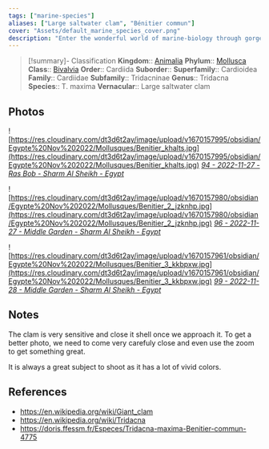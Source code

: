 ```yaml
---
tags: ["marine-species"]
aliases: ["Large saltwater clam", "Bénitier commun"]
cover: "Assets/default_marine_species_cover.png"
description: "Enter the wonderful world of marine-biology through gorgeous underwater pictures of marine animals."
---
```

> [!summary]- Classification
**Kingdom**:: [Animalia](Animalia.md)
**Phylum**:: [Mollusca](Mollusca.md)
**Class**:: [Bivalvia](Bivalvia.md)
**Order**:: Cardiida
**Suborder**:: 
**Superfamily**:: Cardioidea
**Family**:: Cardiidae
**Subfamily**:: Tridacninae
**Genus**:: Tridacna
**Species**:: T. maxima
**Vernacular**:: Large saltwater clam

## Photos
![https://res.cloudinary.com/dt3d6t2ay/image/upload/v1670157995/obsidian/Egypte%20Nov%202022/Mollusques/Benitier_khalts.jpg](https://res.cloudinary.com/dt3d6t2ay/image/upload/v1670157995/obsidian/Egypte%20Nov%202022/Mollusques/Benitier_khalts.jpg)
*[94 - 2022-11-27 - Ras Bob - Sharm Al Sheikh - Egypt](94%20-%202022-11-27%20-%20Ras%20Bob%20-%20Sharm%20Al%20Sheikh%20-%20Egypt.md)*

![https://res.cloudinary.com/dt3d6t2ay/image/upload/v1670157980/obsidian/Egypte%20Nov%202022/Mollusques/Benitier_2_jzknhp.jpg](https://res.cloudinary.com/dt3d6t2ay/image/upload/v1670157980/obsidian/Egypte%20Nov%202022/Mollusques/Benitier_2_jzknhp.jpg)
*[96 - 2022-11-27 - Middle Garden - Sharm Al Sheikh - Egypt](96%20-%202022-11-27%20-%20Middle%20Garden%20-%20Sharm%20Al%20Sheikh%20-%20Egypt.md)*

![https://res.cloudinary.com/dt3d6t2ay/image/upload/v1670157961/obsidian/Egypte%20Nov%202022/Mollusques/Benitier_3_kkbpxw.jpg](https://res.cloudinary.com/dt3d6t2ay/image/upload/v1670157961/obsidian/Egypte%20Nov%202022/Mollusques/Benitier_3_kkbpxw.jpg)
*[99 - 2022-11-28 - Middle Garden - Sharm Al Sheikh - Egypt](99%20-%202022-11-28%20-%20Middle%20Garden%20-%20Sharm%20Al%20Sheikh%20-%20Egypt.md)*


## Notes
The clam is very sensitive and close it shell once we approach it. To get a better photo, we need to come very carefuly close and even use the zoom to get something great.

It is always a great subject to shoot as it has a lot of vivid colors.  

## References
- https://en.wikipedia.org/wiki/Giant_clam
- https://en.wikipedia.org/wiki/Tridacna
- https://doris.ffessm.fr/Especes/Tridacna-maxima-Benitier-commun-4775